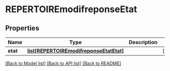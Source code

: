 # REPERTOIREmodifreponseEtat

## Properties
Name | Type | Description | Notes
------------ | ------------- | ------------- | -------------
**etat** | [**list[REPERTOIREmodifreponseEtatEtat]**](REPERTOIREmodifreponseEtatEtat.md) |  | [optional] 

[[Back to Model list]](../README.md#documentation-for-models) [[Back to API list]](../README.md#documentation-for-api-endpoints) [[Back to README]](../README.md)


